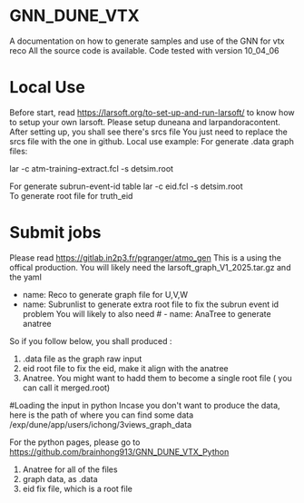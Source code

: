 # GNN_DUNE_VTX
A documentation on how to generate samples and use of the GNN for vtx reco
All the source code is available. Code tested with version 10_04_06
# Local Use
Before start, read https://larsoft.org/to-set-up-and-run-larsoft/ to know how to setup your own larsoft. 
Please setup duneana and larpandoracontent.
After setting up, you shall see there's srcs file
You just need to replace the srcs file with the one in github. 
Local use example:
For generate .data graph files:

lar -c atm-training-extract.fcl -s detsim.root

For generate subrun-event-id table
lar -c eid.fcl -s detsim.root                   
To generate root file for truth_eid


# Submit jobs
Please read https://gitlab.in2p3.fr/pgranger/atmo_gen
This is a  using the offical production.
You will likely need the larsoft_graph_V1_2025.tar.gz and the yaml
- name:         Reco to generate graph file for U,V,W
- name:         Subrunlist to generate extra root file to fix the subrun event id problem
You will likely to also need   # - name:           AnaTree to generate anatree


So if you follow below, you shall produced :
1. .data file as the graph raw input
2. eid root file to fix the eid, make it align with the anatree
3. Anatree. You might want to hadd them to become a single root file ( you can call it merged.root)


#Loading the input in python
Incase you don't want to produce the data, here is the path of where you can find some data
/exp/dune/app/users/ichong/3views_graph_data

For the python pages, please go to
https://github.com/brainhong913/GNN_DUNE_VTX_Python






1. Anatree for all of the files
2. graph data, as .data
3. eid fix file, which is a root file


